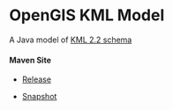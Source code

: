 # OpenGIS KML Model

A Java model of [KML 2.2 schema](http://www.opengis.net/kml/2.2)

#### Maven Site

- [Release](https://bremersee.github.io/kml-model/index.html)

- [Snapshot](https://nexus.bremersee.org/repository/maven-sites/kml-model/2.3.0-SNAPSHOT/index.html)
